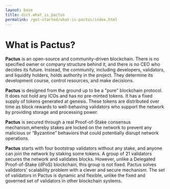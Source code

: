 ```yaml
---
layout: base
title: dict.what_is_pactus
permalink: /get-started/what-is-pactus/index.html
---
```


# What is Pactus?

**Pactus** is an open-source and community-driven blockchain.
There is no specified owner or company structure behind it, and there is no CEO who decides its future.
Instead, the community, including developers, validators, and liquidity holders, holds authority in the project.
They determine its development course, control resources, and make decisions.

**Pactus** is designed from the ground up to be a "pure" blockchain protocol.
It does not hold any ICOs and has no pre-minted tokens.
It has a fixed supply of tokens generated at genesis.
These tokens are distributed over time as block rewards to well-behaving validators who support the network by providing storage and processing power.

**Pactus** is secured through a real Proof-of-Stake consensus mechanism,whereby stakes are locked on the network
to prevent any malicious or “Byzantine” behaviors that could potentially disrupt network operations.

**Pactus** starts with four bootstrap validators without any stake, and anyone can join the network by staking some tokens.
A group of 21 validators secures the network and validates blocks. However, unlike a Delegated Proof-of-Stake (dPoS) blockchain, this group is not fixed. Pactus solves validators' scalability problem with a clever and secure mechanism. The set of validators in Pactus is dynamic and flexible, unlike the fixed and governed set of validators in other blockchain systems.
